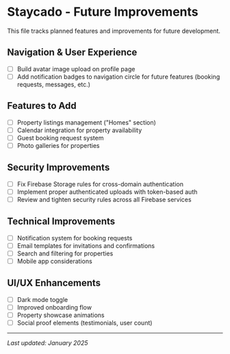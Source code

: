 # Staycado - Future Improvements

This file tracks planned features and improvements for future development.

## Navigation & User Experience
- [ ] Build avatar image upload on profile page
- [ ] Add notification badges to navigation circle for future features (booking requests, messages, etc.)

## Features to Add
- [ ] Property listings management ("Homes" section)
- [ ] Calendar integration for property availability
- [ ] Guest booking request system
- [ ] Photo galleries for properties

## Security Improvements
- [ ] Fix Firebase Storage rules for cross-domain authentication
- [ ] Implement proper authenticated uploads with token-based auth
- [ ] Review and tighten security rules across all Firebase services

## Technical Improvements
- [ ] Notification system for booking requests
- [ ] Email templates for invitations and confirmations
- [ ] Search and filtering for properties
- [ ] Mobile app considerations

## UI/UX Enhancements
- [ ] Dark mode toggle
- [ ] Improved onboarding flow
- [ ] Property showcase animations
- [ ] Social proof elements (testimonials, user count)

---
*Last updated: January 2025*